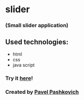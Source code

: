 # slider
### (Small slider application)

## Used technologies:
* html
* css
* java script

### Try it [here]()!

### Created by [Pavel Pashkovich](https://github.com/PavelPashkovich/)
